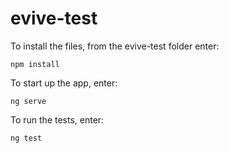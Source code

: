 # evive-test

To install the files, from the evive-test folder enter:

`npm install`

To start up the app, enter:

`ng serve`

To run the tests, enter:

`ng test`